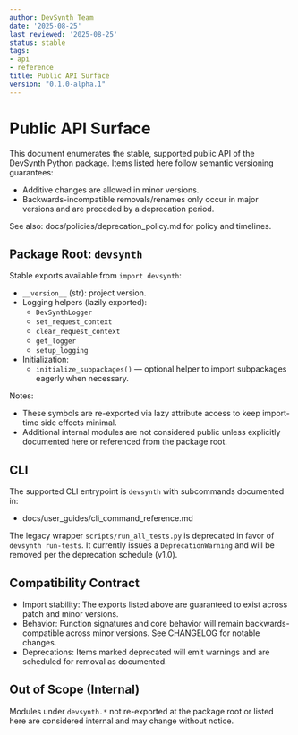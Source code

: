 ```yaml
---
author: DevSynth Team
date: '2025-08-25'
last_reviewed: '2025-08-25'
status: stable
tags:
- api
- reference
title: Public API Surface
version: "0.1.0-alpha.1"
---
```


# Public API Surface

This document enumerates the stable, supported public API of the DevSynth Python package. Items listed here follow semantic versioning guarantees:
- Additive changes are allowed in minor versions.
- Backwards-incompatible removals/renames only occur in major versions and are preceded by a deprecation period.

See also: docs/policies/deprecation_policy.md for policy and timelines.

## Package Root: `devsynth`

Stable exports available from `import devsynth`:
- `__version__` (str): project version.
- Logging helpers (lazily exported):
  - `DevSynthLogger`
  - `set_request_context`
  - `clear_request_context`
  - `get_logger`
  - `setup_logging`
- Initialization:
  - `initialize_subpackages()` — optional helper to import subpackages eagerly when necessary.

Notes:
- These symbols are re-exported via lazy attribute access to keep import-time side effects minimal.
- Additional internal modules are not considered public unless explicitly documented here or referenced from the package root.

## CLI

The supported CLI entrypoint is `devsynth` with subcommands documented in:
- docs/user_guides/cli_command_reference.md

The legacy wrapper `scripts/run_all_tests.py` is deprecated in favor of `devsynth run-tests`. It currently issues a `DeprecationWarning` and will be removed per the deprecation schedule (v1.0).

## Compatibility Contract

- Import stability: The exports listed above are guaranteed to exist across patch and minor versions.
- Behavior: Function signatures and core behavior will remain backwards-compatible across minor versions. See CHANGELOG for notable changes.
- Deprecations: Items marked deprecated will emit warnings and are scheduled for removal as documented.

## Out of Scope (Internal)

Modules under `devsynth.*` not re-exported at the package root or listed here are considered internal and may change without notice.
